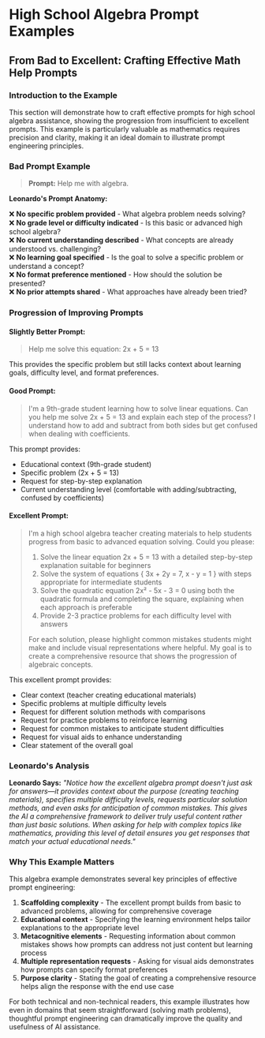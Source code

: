 # High School Algebra Prompt Examples

## From Bad to Excellent: Crafting Effective Math Help Prompts

### Introduction to the Example
This section will demonstrate how to craft effective prompts for high school algebra assistance, showing the progression from insufficient to excellent prompts. This example is particularly valuable as mathematics requires precision and clarity, making it an ideal domain to illustrate prompt engineering principles.

### Bad Prompt Example
> **Prompt:** Help me with algebra.

**Leonardo's Prompt Anatomy:**

❌ **No specific problem provided** - What algebra problem needs solving?  
❌ **No grade level or difficulty indicated** - Is this basic or advanced high school algebra?  
❌ **No current understanding described** - What concepts are already understood vs. challenging?  
❌ **No learning goal specified** - Is the goal to solve a specific problem or understand a concept?  
❌ **No format preference mentioned** - How should the solution be presented?  
❌ **No prior attempts shared** - What approaches have already been tried?  

### Progression of Improving Prompts

#### Slightly Better Prompt:
> Help me solve this equation: 2x + 5 = 13

This provides the specific problem but still lacks context about learning goals, difficulty level, and format preferences.

#### Good Prompt:
> I'm a 9th-grade student learning how to solve linear equations. Can you help me solve 2x + 5 = 13 and explain each step of the process? I understand how to add and subtract from both sides but get confused when dealing with coefficients.

This prompt provides:
- Educational context (9th-grade student)
- Specific problem (2x + 5 = 13)
- Request for step-by-step explanation
- Current understanding level (comfortable with adding/subtracting, confused by coefficients)

#### Excellent Prompt:
> I'm a high school algebra teacher creating materials to help students progress from basic to advanced equation solving. Could you please:
> 
> 1. Solve the linear equation 2x + 5 = 13 with a detailed step-by-step explanation suitable for beginners
> 2. Solve the system of equations { 3x + 2y = 7, x - y = 1 } with steps appropriate for intermediate students
> 3. Solve the quadratic equation 2x² - 5x - 3 = 0 using both the quadratic formula and completing the square, explaining when each approach is preferable
> 4. Provide 2-3 practice problems for each difficulty level with answers
> 
> For each solution, please highlight common mistakes students might make and include visual representations where helpful. My goal is to create a comprehensive resource that shows the progression of algebraic concepts.

This excellent prompt provides:
- Clear context (teacher creating educational materials)
- Specific problems at multiple difficulty levels
- Request for different solution methods with comparisons
- Request for practice problems to reinforce learning
- Request for common mistakes to anticipate student difficulties
- Request for visual aids to enhance understanding
- Clear statement of the overall goal

### Leonardo's Analysis

**Leonardo Says:** *"Notice how the excellent algebra prompt doesn't just ask for answers—it provides context about the purpose (creating teaching materials), specifies multiple difficulty levels, requests particular solution methods, and even asks for anticipation of common mistakes. This gives the AI a comprehensive framework to deliver truly useful content rather than just basic solutions. When asking for help with complex topics like mathematics, providing this level of detail ensures you get responses that match your actual educational needs."*

### Why This Example Matters

This algebra example demonstrates several key principles of effective prompt engineering:

1. **Scaffolding complexity** - The excellent prompt builds from basic to advanced problems, allowing for comprehensive coverage
2. **Educational context** - Specifying the learning environment helps tailor explanations to the appropriate level
3. **Metacognitive elements** - Requesting information about common mistakes shows how prompts can address not just content but learning process
4. **Multiple representation requests** - Asking for visual aids demonstrates how prompts can specify format preferences
5. **Purpose clarity** - Stating the goal of creating a comprehensive resource helps align the response with the end use case

For both technical and non-technical readers, this example illustrates how even in domains that seem straightforward (solving math problems), thoughtful prompt engineering can dramatically improve the quality and usefulness of AI assistance.
